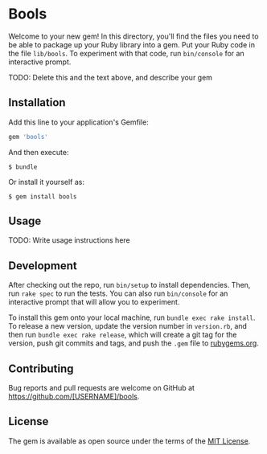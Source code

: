 # Bools

Welcome to your new gem! In this directory, you'll find the files you need to be able to package up your Ruby library into a gem. Put your Ruby code in the file `lib/bools`. To experiment with that code, run `bin/console` for an interactive prompt.

TODO: Delete this and the text above, and describe your gem

## Installation

Add this line to your application's Gemfile:

```ruby
gem 'bools'
```

And then execute:

    $ bundle

Or install it yourself as:

    $ gem install bools

## Usage

TODO: Write usage instructions here

## Development

After checking out the repo, run `bin/setup` to install dependencies. Then, run `rake spec` to run the tests. You can also run `bin/console` for an interactive prompt that will allow you to experiment.

To install this gem onto your local machine, run `bundle exec rake install`. To release a new version, update the version number in `version.rb`, and then run `bundle exec rake release`, which will create a git tag for the version, push git commits and tags, and push the `.gem` file to [rubygems.org](https://rubygems.org).

## Contributing

Bug reports and pull requests are welcome on GitHub at https://github.com/[USERNAME]/bools.


## License

The gem is available as open source under the terms of the [MIT License](http://opensource.org/licenses/MIT).

